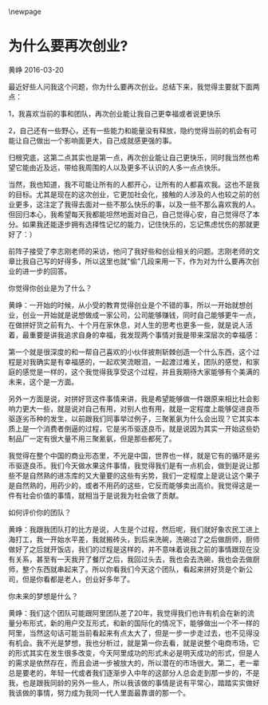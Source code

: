 \newpage



# 为什么要再次创业?

黄峥  2016-03-20

最近好些人问我这个问题，你为什么要再次创业。总结下来，我觉得主要就下面两点：

1，我喜欢当前的事和团队，再次创业能让我自己更幸福或者说更快乐

2，自己还有一些野心，还有一些能力和能量没有释放，隐约觉得当前的机会有可能让自己做出一个影响面更大，自己成就感更强的事。

归根究底，这第二点其实也是第一点，再次创业能让自己更快乐，同时我当然也希望它能由近及远，带给我周围的人以及更多不认识的人多一点点快乐。

当然，我也知道，我不可能让所有的人都开心，让所有的人都喜欢我。这也不是我的目标。尤其是现在的这次创业，它更加社会化，接触的人涉及的人也较之前的创业更多，这注定了我得去面对一些不那么快乐的事，以及一些不那么喜欢我的人。但回归本心，我希望每天我都能坦然地面对自己，自己觉得心安，自己觉得尽了本分。如果我还能逐步拥有选择性记忆的能力，记住快乐的，忘记焦虑忧伤的那就更好了：）

前阵子接受了李志刚老师的采访，他问了我好些和创业相关的问题。志刚老师的文章比我自己写的好得多，所以这里也就"偷"几段来用一下，作为对为什么要再次创业的进一步的回答。

你觉得你创业是为了什么？

黄峥：一开始的时候，从小受的教育觉得创业是个不错的事，所以一开始就想创业，创业一开始就是说想做成一家公司，公司能够赚钱，同时自己能够更牛一点，在做拼好货之前有九、十个月在家休息，对人生的思考也更多一些，就是说人活着，最重要是讲我追求自身的幸福，我发现两个事情对我是带来深层次的幸福感：

第一个就是很深度的和一帮自己喜欢的小伙伴披荆斩棘创造一个什么东西，这个过程是对我确实是有幸福感的，一起欢笑流眼泪，一起渡过难关，团队的感觉，和家庭的感觉是一样的，这个我觉得我享受这个过程，并且我期待大家能够有个美满的未来，这个是一方面。

另外一方面是说，对拼好货这件事情来讲，我是希望能够做一件跟原来相比社会影响力更大一些，就是说对自己有用，对别人也有用，就是一定程度上能够促进良币驱逐劣币种的发生，以前跟我们同事举过例子，三聚氰氨为什么会出现？它其实本质上是一个消费者倒逼的过程，它是劣币驱逐良币，就是说因为其实一开始这些奶制品厂一定有很大量不用三聚氰氨，但是那些都死了。

我觉得在整个中国的商业形态里，不光是中国，世界也一样，就是它有的循环是劣币驱逐良币。我们今天做水果这件事情，我觉得我们是有一点机会，做到是说让那些不是自然熟的进冻库的又大量要的这些有劣势，我们一定程度上是说让这个果子是自然熟的，用药少的，或者不用药的这些，它反而能够卖出高价。我觉得这是一件有社会价值的事情，就相当于是说我为社会做了贡献。

如何评价你的团队？

黄峥：我跟我团队打的比方是说，人生是个过程，然后呢，我们就好象农民工进上海打工，我一开始水平差，我就搬砖头，到后来洗碗，洗碗过了之后做厨师，厨师做好了之后就开饭店，我们的过程是这样的，并不意味着说我之前的事情跟现在没有关系，甚至有一天我开了餐厅之后，我回过头去，我也会去洗碗，我也会去做厨师，整个东西就串起来了。所以你看我们今天这个团队，看起来拼好货是个新公司，但是你看都是老人，创业好多年了。

你未来的梦想是什么？

黄峥：我们这个团队可能跟阿里团队差了20年，我觉得我们也许有机会在新的流量分布形式，新的用户交互形式，和新的国际化的情况下，能够做出一个不一样的阿里，当然这句话可能当前看起来有点太大了，但是一步一步走过去，也不见得没有机会。我不光是梦想，我也分析过，就是第一你去看，就是说整个电商市场，它的形式其实在发生很多改变，今天阿里成功的形式未必是明天成功的形式，但是人的需求是依然存在，而且会进一步被放大的，所以潜在的市场很大。第二，老一辈总是要老的，年轻一代或者我们逐渐步入中年的这部分人总会走到那一步的，不是我，也是跟我同龄的另外一些人，所以我该做的事情是说有平常心，踏踏实实做好我该做的事情，努力成为我同一代人里面最靠谱的那一个。

